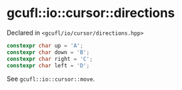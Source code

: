 # gcufl::io::cursor::directions
Declared in `<gcufl/io/cursor/directions.hpp>`
```cpp
constexpr char up = 'A';
constexpr char down = 'B';
constexpr char right = 'C';
constexpr char left = 'D';
```
See `gcufl::io::cursor::move`.
